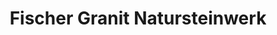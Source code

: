 ---
title: "Fischer Granit Natursteinwerk"
url: /seebach/fischer-granit-natursteinwerk/
shop: Baustoffe
---